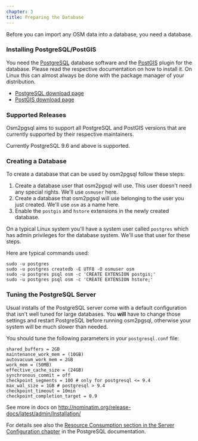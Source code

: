 ```yaml
---
chapter: 3
title: Preparing the Database
---
```


Before you can import any OSM data into a database, you need a database.

### Installing PostgreSQL/PostGIS

You need the [PostgreSQL](https://www.postgresql.org/) database software and
the [PostGIS](https://postgis.net/) plugin for the database. Please read the
respective documentation on how to install it. On Linux this can almost always
be done with the package manager of your distribution.

* [PostgreSQL download page](https://www.postgresql.org/download/)
* [PostGIS download page](https://postgis.net/install/)

### Supported Releases

Osm2pgsql aims to support all PostgreSQL and PostGIS versions that are
currently supported by their respective maintainers.

Currently PostgreSQL 9.6 and above is supported.

### Creating a Database

To create a database that can be used by osm2pgsql follow these steps:

1. Create a database user that osm2pgsql will use. This user doesn't need
   any special rights. We'll use `osmuser` here.
2. Create a database that osm2pgsql will use belonging to the user you just
   created. We'll use `osm` as a name here.
3. Enable the `postgis` and `hstore` extensions in the newly created database.

On a typical Linux system you'll have a system user called `postgres` which
has admin privileges for the database system. We'll use that user for these
steps.

Here are typical commands used:

```
sudo -u postgres
sudo -u postgres createdb -E UTF8 -O osmuser osm
sudo -u postgres psql osm -c 'CREATE EXTENSION postgis;'
sudo -u postgres psql osm -c 'CREATE EXTENSION hstore;'
```

### Tuning the PostgreSQL Server

Usual installs of the PostgreSQL server come with a default configuration
that isn't well tuned for large databases. You **will** have to change those
settings and restart PostgreSQL before running osm2pgsql, otherwise your system
will be much slower than needed.

You should tune the following parameters in your `postgresql.conf` file:

```
shared_buffers = 2GB
maintenance_work_mem = (10GB)
autovacuum_work_mem = 2GB
work_mem = (50MB)
effective_cache_size = (24GB)
synchronous_commit = off
checkpoint_segments = 100 # only for postgresql <= 9.4
max_wal_size = 1GB # postgresql > 9.4
checkpoint_timeout = 10min
checkpoint_completion_target = 0.9
```

See more in docs on http://nominatim.org/release-docs/latest/admin/Installation/

For details see also the [Resource Consumption section in the Server
Configuration
chapter](https://www.postgresql.org/docs/current/runtime-config-resource.html)
in the PostgreSQL documentation.

